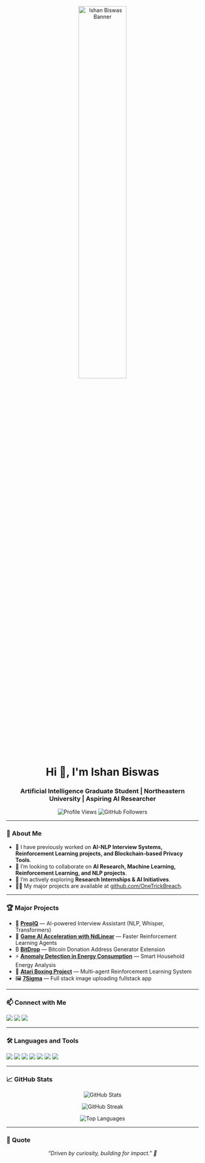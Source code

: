 <p align="center">
  <img src="https://i.imgur.com/CyPOkTS.jpeg" alt="Ishan Biswas Banner" width="50%" />
</p>

<h1 align="center">Hi 👋, I'm Ishan Biswas</h1>
<h3 align="center">Artificial Intelligence Graduate Student | Northeastern University | Aspiring AI Researcher</h3>

<p align="center">
  <img src="https://komarev.com/ghpvc/?username=OneTrickBreach&label=Profile%20views&color=0e75b6&style=flat-square" alt="Profile Views" />
  <img src="https://img.shields.io/github/followers/OneTrickBreach?label=Followers&style=flat-square" alt="GitHub Followers" />
</p>

---

### 🚀 About Me
- 🔭 I have previously worked on **AI-NLP Interview Systems, Reinforcement Learning projects, and Blockchain-based Privacy Tools**.
- 👯 I’m looking to collaborate on **AI Research, Machine Learning, Reinforcement Learning, and NLP projects**.
- 🤝 I’m actively exploring **Research Internships & AI Initiatives**.
- 👨‍💻 My major projects are available at [github.com/OneTrickBreach](https://github.com/OneTrickBreach).

---

### 🏆 Major Projects
- 🚀 [**PrepIQ**](https://github.com/OneTrickBreach/PrepIQ---AI-NLP-Interview-Assistant) — AI-powered Interview Assistant (NLP, Whisper, Transformers)
- 🧠 [**Game AI Acceleration with NdLinear**](https://github.com/OneTrickBreach/Game-AI-Acceleration-with-NdLinear) — Faster Reinforcement Learning Agents
- ₿ [**BitDrop**](https://github.com/OneTrickBreach/BitDrop) — Bitcoin Donation Address Generator Extension
- ⚡ [**Anomaly Detection in Energy Consumption**](https://github.com/OneTrickBreach/Anomaly-Detection) — Smart Household Energy Analysis
- 🥊 [**Atari Boxing Project**](https://github.com/OneTrickBreach/AtariBoxingProject) — Multi-agent Reinforcement Learning System
- 🖼️ [**7Sigma**](https://github.com/OneTrickBreach/7Sigma) — Full stack image uploading fullstack app

---

### 📫 Connect with Me
<p align="left">
  <a href="mailto:biswas.is@northeastern.edu"><img src="https://img.shields.io/badge/Email-Northeastern-red?style=for-the-badge&logo=gmail&logoColor=white" /></a>
  <a href="mailto:ishanbiswas08@gmail.com"><img src="https://img.shields.io/badge/Email-Personal-blue?style=for-the-badge&logo=gmail&logoColor=white" /></a>
  <a href="https://linkedin.com/in/ishan-biswas-3a0641200"><img src="https://img.shields.io/badge/LinkedIn-Connect-blue?style=for-the-badge&logo=linkedin&logoColor=white" /></a>
</p>

---

### 🛠️ Languages and Tools
<p align="left">
  <img src="https://img.shields.io/badge/Python-3776AB?style=for-the-badge&logo=python&logoColor=white" />
  <img src="https://img.shields.io/badge/C++-00599C?style=for-the-badge&logo=cplusplus&logoColor=white" />
  <img src="https://img.shields.io/badge/Java-ED8B00?style=for-the-badge&logo=java&logoColor=white" />
  <img src="https://img.shields.io/badge/SQL-4479A1?style=for-the-badge&logo=mysql&logoColor=white" />
  <img src="https://img.shields.io/badge/Flask-000000?style=for-the-badge&logo=flask&logoColor=white" />
  <img src="https://img.shields.io/badge/FastAPI-009688?style=for-the-badge&logo=fastapi&logoColor=white" />
  <img src="https://img.shields.io/badge/PyTorch-EE4C2C?style=for-the-badge&logo=pytorch&logoColor=white" />
</p>

---

### 📈 GitHub Stats
<p align="center">
  <img src="https://github-readme-stats.vercel.app/api?username=OneTrickBreach&show_icons=true&theme=tokyonight" alt="GitHub Stats" />
</p>

<p align="center">
  <img src="https://github-readme-streak-stats.herokuapp.com/?user=OneTrickBreach&theme=tokyonight" alt="GitHub Streak" />
</p>

<p align="center">
  <img src="https://github-readme-stats.vercel.app/api/top-langs/?username=OneTrickBreach&layout=compact&theme=tokyonight" alt="Top Languages" />
</p>

---

### 🧠 Quote
<p align="center">
  <i>“Driven by curiosity, building for impact.” 🚀</i>
</p>
